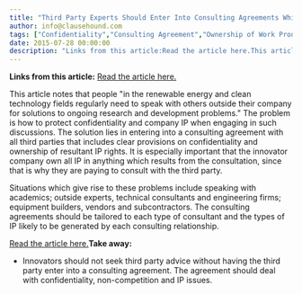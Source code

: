```yaml
---
title: "Third Party Experts Should Enter Into Consulting Agreements Which Include Robust Confidentiality and IP Transfer Provisions"
author: info@clausehound.com
tags: ["Confidentiality","Consulting Agreement","Ownership of Work Product","Ownership of Intellectual Property","Human Resources","info@clausehound.com"]
date: 2015-07-28 00:00:00
description: "Links from this article:Read the article here.This article notes that people 'in the renewable energy and clean technology fields regularly need..."
---
```


**Links from this article:**
[Read the article here.](http://biomassmagazine.com/articles/3622/ip-pitfalls-in-talking-with-others)

This article notes that people "in the renewable energy and clean technology fields regularly need to speak with others outside their company for solutions to ongoing research and development problems." The problem is how to protect confidentiality and company IP when engaging in such discussions. The solution lies in entering into a consulting agreement with all third parties that includes clear provisions on confidentiality and ownership of resultant IP rights. It is especially important that the innovator company own all IP in anything which results from the consultation, since that is why they are paying to consult with the third party.

Situations which give rise to these problems include speaking with academics; outside experts, technical consultants and engineering firms; equipment builders, vendors and subcontractors. The consulting agreements should be tailored to each type of consultant and the types of IP likely to be generated by each consulting relationship.

[Read the article here.](http://biomassmagazine.com/articles/3622/ip-pitfalls-in-talking-with-others)**Take away:**
- Innovators should not seek third party advice without having the third party enter into a consulting agreement. The agreement should deal with confidentiality, non-competition and IP issues.